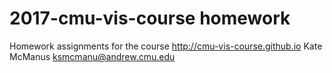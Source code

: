 # 2017-cmu-vis-course homework

Homework assignments for the course http://cmu-vis-course.github.io
Kate McManus
ksmcmanu@andrew.cmu.edu
